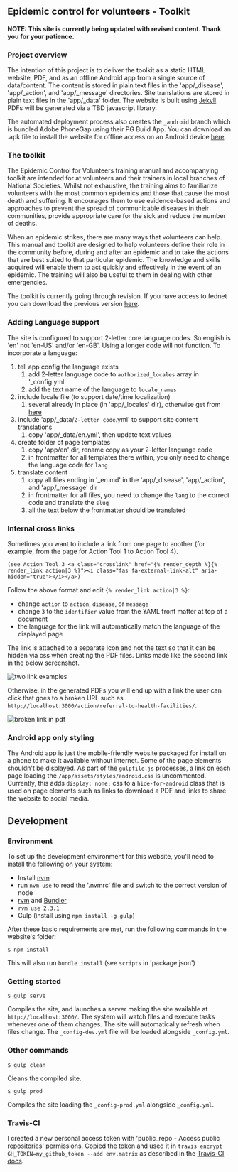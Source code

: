 ## Epidemic control for volunteers - Toolkit

**NOTE: This site is currently being updated with revised content. Thank you for your patience.**

### Project overview

The intention of this project is to deliver the toolkit as a static HTML website, PDF, and as an offline Android app from a single source of data/content. The content is stored in plain text files in the 'app/\_disease', 'app/\_action', and 'app/\_message' directories. Site translations are stored in plain text files in the 'app/\_data' folder. The website is built using [Jekyll](https://jekyllrb.com/). PDFs will be generated via a TBD javascript library.

The automated deployment process also creates the `_android` branch which is bundled Adobe PhoneGap using their PG Build App.
You can download an .apk file to install the website for offline access on an Android device [here](https://build.phonegap.com/apps/3033001/share).

### The toolkit

The Epidemic Control for Volunteers training manual and accompanying toolkit are intended for at volunteers and their trainers in local branches of National Societies. Whilst not exhaustive, the training aims to familiarize volunteers with the most common epidemics and those that cause the most death and suffering. It encourages them to use evidence-based actions and approaches to prevent the spread of communicable diseases in their communities, provide appropriate care for the sick and reduce the number of deaths.

When an epidemic strikes, there are many ways that volunteers can help. This manual and toolkit are designed to help volunteers define their role in the community before, during and after an epidemic and to take the actions that are best suited to that particular epidemic. The knowledge and skills acquired will enable them to act quickly and effectively in the event of an epidemic. The training will also be useful to them in dealing with other emergencies.

The toolkit is currently going through revision. If you have access to fednet you can download the previous version [here](https://fednet.ifrc.org/en/resources/health/emergency-health/communicable-diseases-in-emergencies/epidemic-control-for-volunteers/).

### Adding Language support

The site is configured to support 2-letter core language codes. So english is 'en' not 'en-US' and/or 'en-GB'. Using a longer code will not function. To incorporate a language:

1. tell app config the language exists
    1. add 2-letter language code to `authorized_locales` array in '\_config.yml'
    2. add the text name of the language to `locale_names`
2. include locale file (to support date/time localization)
    1. several already in place (in 'app/\_locales' dir), otherwise get from [here](https://github.com/svenfuchs/rails-i18n/tree/master/rails/locale)
3. include 'app/\_data/`2-letter code`.yml' to support site content translations
    1. copy 'app/\_data/en.yml', then update text values
4. create folder of page templates
    1. copy 'app/en' dir, rename copy as your 2-letter language code
    2. in frontmatter for all templates there within, you only need to change the language code for `lang`
5. translate content
    1. copy all files ending in '\_en.md' in the 'app/\_disease', 'app/\_action', and 'app/\_message' dir
    2. in frontmatter for all files, you need to change the `lang` to the correct code and translate the `slug`
    3. all the text below the frontmatter should be translated

### Internal cross links

Sometimes you want to include a link from one page to another (for example, from the page for Action Tool 1 to Action Tool 4).

```
(see Action Tool 3 <a class="crosslink" href="{% render_depth %}{% render_link action|3 %}"><i class="fas fa-external-link-alt" aria-hidden="true"></i></a>)
```

Follow the above format and edit `{% render_link action|3 %}`:
- change `action` to `action`, `disease`, or `message`
- change `3` to the `identifier` value from the YAML front matter at top of a document
- the language for the link will automatically match the language of the displayed page

The link is attached to a separate icon and not the text so that it can be hidden via css when creating the PDF files. Links made like the second link in the below screenshot.

![two link examples](https://user-images.githubusercontent.com/4806884/42845290-783d620e-89e3-11e8-9f43-f5e87b25d43f.png)

Otherwise, in the generated PDFs you will end up with a link the user can click that goes to a broken URL such as `http://localhost:3000/action/referral-to-health-facilities/`.

![broken link in pdf](https://user-images.githubusercontent.com/4806884/42845206-368e339c-89e3-11e8-9c64-11244d58e4f4.png)

### Android app only styling

The Android app is just the mobile-friendly website packaged for install on a phone to make it available without internet. Some of the page elements shouldn't be displayed. As part of the `gulpfile.js` processes, a link on each page loading the `/app/assets/styles/android.css` is uncommented. Currently, this adds `display: none;` css to a `hide-for-android` class that is used on page elements such as links to download a PDF and links to share the website to social media.

## Development

### Environment

To set up the development environment for this website, you'll need to install the following on your system:

- Install [nvm](https://github.com/creationix/nvm)
- run `nvm use` to read the '.nvmrc' file and switch to the correct version of node
- [rvm](https://rvm.io/) and [Bundler](http://bundler.io/)
- `rvm use 2.3.1`
- Gulp (install using `npm install -g gulp`)

After these basic requirements are met, run the following commands in the website's folder:
```
$ npm install
```
This will also run `bundle install` (see `scripts` in 'package.json')


### Getting started

```
$ gulp serve
```
Compiles the site, and launches a server making the site available at `http://localhost:3000/`. The system will watch files and execute tasks whenever one of them changes. The site will automatically refresh when files change. The `_config-dev.yml` file will be loaded alongside `_config.yml`.

### Other commands

```
$ gulp clean
```
Cleans the compiled site.

```
$ gulp prod
```
Compiles the site loading the `_config-prod.yml` alongside `_config.yml`.

### Travis-CI

I created a new personal access token with 'public_repo - Access public repositories' permissions. Copied the token and used it in `travis encrypt GH_TOKEN=my_github_token --add env.matrix` as described in the [Travis-CI docs](https://docs.travis-ci.com/user/environment-variables#Encrypting-environment-variables).
